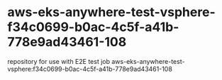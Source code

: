 # aws-eks-anywhere-test-vsphere-f34c0699-b0ac-4c5f-a41b-778e9ad43461-108
repository for use with E2E test job aws-eks-anywhere-test-vsphere:f34c0699-b0ac-4c5f-a41b-778e9ad43461-108

